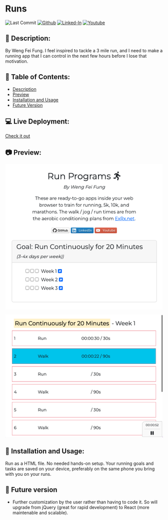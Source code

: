 # Runs

![Last Commit](https://img.shields.io/github/last-commit/Siphon880gh/run-app)
<a target="_blank" href="https://github.com/Siphon880gh/run-app" rel="nofollow"><img src="https://img.shields.io/badge/GitHub--blue?style=social&logo=GitHub" alt="Github" data-canonical-src="https://img.shields.io/badge/GitHub--blue?style=social&logo=GitHub" style="max-width:10ch;"></a>
<a target="_blank" href="https://www.linkedin.com/in/weng-fung/" rel="nofollow"><img src="https://camo.githubusercontent.com/0f56393c2fe76a2cd803ead7e5508f916eb5f1e62358226112e98f7e933301d7/68747470733a2f2f696d672e736869656c64732e696f2f62616467652f4c696e6b6564496e2d626c75653f7374796c653d666c6174266c6f676f3d6c696e6b6564696e266c6162656c436f6c6f723d626c7565" alt="Linked-In" data-canonical-src="https://img.shields.io/badge/LinkedIn-blue?style=flat&amp;logo=linkedin&amp;labelColor=blue" style="max-width:10ch;"></a>
<a target="_blank" href="https://www.youtube.com/user/Siphon880yt/" rel="nofollow"><img src="https://camo.githubusercontent.com/0bf5ba8ac9f286f95b2a2e86aee46371e0ac03d38b64ee2b78b9b1490df38458/68747470733a2f2f696d672e736869656c64732e696f2f62616467652f596f75747562652d7265643f7374796c653d666c6174266c6f676f3d796f7574756265266c6162656c436f6c6f723d726564" alt="Youtube" data-canonical-src="https://img.shields.io/badge/Youtube-red?style=flat&amp;logo=youtube&amp;labelColor=red" style="max-width:10ch;"></a>

:page_facing_up: Description:
---
By Weng Fei Fung. I feel inspired to tackle a 3 mile run, and I need to make a running app that I can control in the next few hours before I lose that motivation.

:open_file_folder: Table of Contents:
---
- [Description](#description)
- [Preview](#camera-preview)
- [Installation and Usage](#minidisc-installation-and-usage)
- [Future Version](#e-mail-meet-the-team)

:computer: Live Deployment:
---
<a href="https://siphon880gh.github.io/run-app/" target="_blank">Check it out</a>

:camera: Preview:
---
![image](/docs/weeks.png)

![image](/docs/week.png)

## :minidisc: Installation and Usage:
Run as a HTML file. No needed hands-on setup. Your running goals and tasks are saved on your device, preferably on the same phone you bring with you on your runs.

## :crystal_ball: Future version
- Further customization by the user rather than having to code it. So will upgrade from jQuery (great for rapid development) to React (more maintenable and scalable).